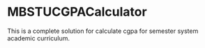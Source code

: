 # MBSTUCGPACalculator
This is a complete solution for calculate cgpa for semester system academic curriculum.
